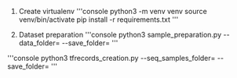 
1. Create virtualenv
'''console
python3 -m venv venv 
source venv/bin/activate
pip install -r requirements.txt
'''

2. Dataset preparation
'''console
python3 sample_preparation.py --data_folder=<path to the folder with video frames> --save_folder=<path to saave video sequence samples>
'''

'''console
python3 tfrecords_creation.py --seq_samples_folder=<path to folder with video sequence samples> --save_folder=<path to save tfrecords>
'''
